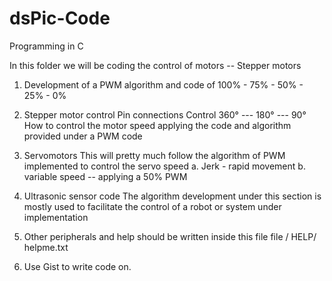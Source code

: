 dsPic-Code
==========

Programming in C


In this folder we will be coding the control of motors -- Stepper motors

1. Development of a PWM 
    algorithm and code of 100% - 75% - 50% - 25% - 0%

2. Stepper motor control 
    Pin connections
    Control 360° --- 180°  --- 90° 
    How to control the motor speed applying the code and algorithm provided under a PWM code

3. Servomotors
   This will pretty much follow the algorithm of PWM implemented to control the servo speed
     a. Jerk - rapid movement
     b. variable speed -- applying a 50% PWM

4. Ultrasonic sensor code
   The algorithm development under this section is mostly used to facilitate the control of
   a robot or system under implementation

5. Other peripherals and help should be written inside this file
   file / HELP/ helpme.txt
   
6. Use Gist to write code on.
   
